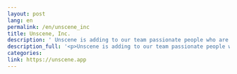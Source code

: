 ```yaml
---
layout: post
lang: en
permalink: /en/unscene_inc
title: Unscene, Inc.
description: ' Unscene is adding to our team passionate people who are revolutionizing how ideas are shared in 3D. Unscene is a simple and intuitive web based 3D presentation tool. Unscene’s intuitive design makes it extremely easy for anyone to share their ideas in 3D. As a result, engineers, marketers and sales executives, especially in manufacturing and construction, use Unscene to create 3D based maintenance manuals, work instructions, sales presentations or promotion materials. (Current Openings) '
description_full: '<p>Unscene is adding to our team passionate people who are revolutionizing how ideas are shared in 3D. <a href="https://www.youtube.com/watch?v=c9N9N1B9JEY">Unscene</a> is a simple and intuitive web based 3D presentation tool. Unscene’s intuitive design makes it extremely easy for anyone to share their ideas in 3D. As a result, engineers, marketers and sales executives, especially in manufacturing and construction, use Unscene to create 3D based maintenance manuals, work instructions, sales presentations or promotion materials. (<a href="https://www.notion.so/Work-At-Unscene-2dd817a550614aea92875d7b0fac7db4">Current Openings</a>)</p>'
categories: 
link: https://unscene.app
---
```

